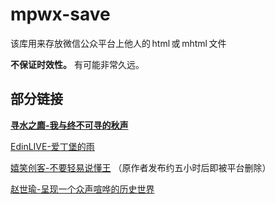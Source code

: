 # mpwx-save

该库用来存放微信公众平台上他人的&thinsp;html&thinsp;或&thinsp;mhtml&thinsp;文件

**不保证时效性。** 有可能非常久远。

## 部分链接

**[寻水之廌-我与终不可寻的秋声](https://cynthian-pshds.github.io/mpwx-save/寻水之廌-我与终不可寻的秋声.html)**

[EdinLIVE-爱丁堡的雨](https://cynthian-pshds.github.io/mpwx-save/EdinLIVE-爱丁堡的雨.html)

[嬉笑创客-不要轻易说懂王](https://cynthian-pshds.github.io/mpwx-save/嬉笑创客-不要轻易说懂王.html) （原作者发布约五小时后即被平台删除）

[赵世瑜-呈现一个众声喧哗的历史世界](https://cynthian-pshds.github.io/mpwx-save/赵世瑜-呈现一个众声喧哗的历史世界.html)

<!-- [](https://cynthian-pshds.github.io/mpwx-save/) -->
